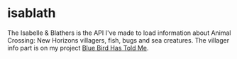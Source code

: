 # isablath


The Isabelle & Blathers is the API I've made to load information about Animal Crossing: New Horizons villagers, fish, bugs and sea creatures. 
The villager info part is on my project <a href="https://github.com/anamartins/bluebirdhastoldme"> Blue Bird Has Told Me</a>.
